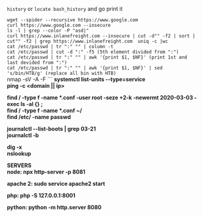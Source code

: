 ```history``` or ```locate bash_history``` and go print it

 ```wget --spider --recursive https://www.google.com```<br/>
  ```curl https://www.google.com --insecure ```<br/>
  ```ls -l | grep --color -P "asd|" ```<br/>
  ```curl https://www.inlanefreight.com --insecure | cut -d"" -f2 | sort | cut"" -f2 | grep https://www.inlanefreight.com  uniq -c |wc ```<br/>
  ```cat /etc/passwd | tr ":" "" | column -t ```<br/>
  ```cat /etc/passwd | cut -d ":" -f5 (5th element divided from ":") ```<br/>
  ```cat /etc/passwd | tr ":" "" | awk '{print $1, $NF}' (print 1st and last devided from ":") ```<br/>
  ```cat /etc/passwd | tr ":" "" | awk '{print $1, $NF}' | sed 's/bin/HTB/g' (replace all bin with HTB) ```<br/>
 nmap -sV -A -F <ip> ``` <b/>
 systemctl list-units --type=service<br/>
 ping -c <integer> <domain || ip><br/>
<b/>

 find / -type f -name *.conf -user root -seze +2-k -newermt 2020-03-03 -exec ls -al {} \;<br/>
 find / -type f -name *.conf ~/<br/>
 find /etc/ -name passwd<br/>
<b/>

 journalctl --list-boots | grep 03-21<br/>
 journalctl -b <hex code><br/>
<b/>

 dig -x <ip address><br/>
 nslookup <host ip><br/>

SERVERS <br/>
 node: npx http-server -p 8081<br/>

 apache 2: sudo service apache2 start<br/>

 php: php -S 127.0.0.1:8001<br/>

 python: python -m http.server 8080<br/>
